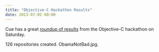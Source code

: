 ```yaml
---
title: "Objective-C Hackathon Results"
date: 2013-07-02 00:00
---
```


<import><p>Cue has a great <a href="http://tech.cueup.com/blog/2013/07/01/objective-c-hackathon-recap/">roundup of results</a> from the Objective-C hackathon on Saturday. </p>

<p>126 repositories created. ObamaNotBad.jpg.</p></import>

<!-- more -->

